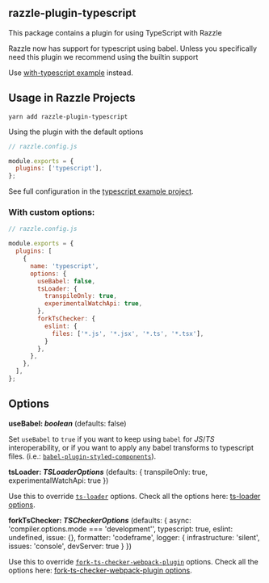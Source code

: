## razzle-plugin-typescript

This package contains a plugin for using TypeScript with Razzle

Razzle now has support for typescript using babel. Unless you specifically need this plugin we recommend using the builtin support

Use [with-typescript example](https://github.com/jaredpalmer/razzle/tree/master/examples/with-typescript) instead.

## Usage in Razzle Projects

```
yarn add razzle-plugin-typescript
```

Using the plugin with the default options

```js
// razzle.config.js

module.exports = {
  plugins: ['typescript'],
};
```

See full configuration in the [typescript example project](https://github.com/jaredpalmer/razzle/tree/master/examples/with-typescript-plugin).

### With custom options:

```js
// razzle.config.js

module.exports = {
  plugins: [
    {
      name: 'typescript',
      options: {
        useBabel: false,
        tsLoader: {
          transpileOnly: true,
          experimentalWatchApi: true,
        },
        forkTsChecker: {
          eslint: {
            files: ['*.js', '*.jsx', '*.ts', '*.tsx'],
          }
        },
      },
    },
  ],
};
```

## Options

**useBabel: _boolean_** (defaults: false)

Set `useBabel` to `true` if you want to keep using `babel` for _JS_/_TS_ interoperability, or if you want to apply any babel transforms to typescript files. (i.e.: [`babel-plugin-styled-components`](https://github.com/styled-components/babel-plugin-styled-components)).

**tsLoader: _TSLoaderOptions_** (defaults: { transpileOnly: true, experimentalWatchApi: true })

Use this to override [`ts-loader`](https://github.com/TypeStrong/ts-loader) options. Check all the options here: [ts-loader options](https://github.com/TypeStrong/ts-loader#loader-options).

**forkTsChecker: _TSCheckerOptions_** (defaults: { async: 'compiler.options.mode === 'development'', typescript: true, eslint: undefined, issue: {}, formatter: 'codeframe', logger: { infrastructure: 'silent', issues: 'console', devServer: true } })

Use this to override [`fork-ts-checker-webpack-plugin`](https://github.com/Realytics/fork-ts-checker-webpack-plugin) options. Check all the options here: [fork-ts-checker-webpack-plugin options](https://github.com/Realytics/fork-ts-checker-webpack-plugin#options).
